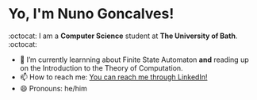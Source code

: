 # Yo, I'm Nuno Goncalves! 

:octocat: I am a **Computer Science** student at **The University of Bath**. :octocat:	

- 🌱 I’m currently learnning about Finite State Automaton **and** reading up on the Introduction to the Theory of Computation.
- 📫 How to reach me: [You can reach me through LinkedIn!](https://www.linkedin.com/in/goncalves-925b18162/)
- 😄 Pronouns: he/him

